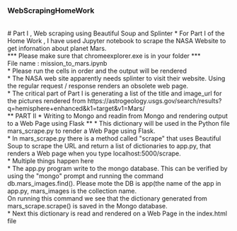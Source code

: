 ### WebScrapingHomeWork
</br>
# Part I , Web scraping using Beautiful Soup and Splinter
* For Part I of the Home Work , I have used Jupyter notebook to scrape the NASA Website to get infornation about planet Mars.
</br>
*** Please make sure that chromeexplorer.exe is in your folder ***
</br>
File name : mission_to_mars.ipynb
</br>
* Please run the cells in order and the output will be rendered
</br>
* The NASA web site apparently needs splinter to visit their website. Using the regular request / response renders an obsolete
web page.
</br>
* The critical part of Part I is generating a list of the title and image_url for the pictures rendered from
https://astrogeology.usgs.gov/search/results?q=hemisphere+enhanced&k1=target&v1=Mars/
</br>
**  PART II * Writing to Mongo and readin from Mongo and rendering output to a Web Page using Flask **
* This dictionary will be used in the Python file mars_scrape.py to render a Web Page using Flask.
</br>
* In mars_scrape.py there is a method called "scrape" that uses Beautiful Soup to scrape the URL and return a list of dictionaries to app.py, that renders a Web page when you type localhost:5000/scrape.
</br>
* Multiple things happen here 
</br>
* The app.py program write to the mongo database. This can be verified by using the "mongo" prompt and running the command 
db.mars_images.find(). Please mote the DB is app(the name of the app in app.py, mars_images is the collection name. 
</br>
On running this command we see that the dictionary generated from mars_scrape.scrape() is saved in the Mongo database.
</br>
* Next this dictionary is read and rendered on a Web Page in the index.html file
